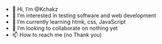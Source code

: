 - 👋 Hi, I’m @Kchakz
- 👀 I’m interested in testing software and web development
- 🌱 I’m currently learning htmk, css, JavaScript
- 💞️ I’m looking to collaborate on nothing yet
- 📫 How to reach me (no Thank you)

<!---
Kchakz/Kchakz is a ✨ special ✨ repository because its `README.md` (this file) appears on your GitHub profile.
You can click the Preview link to take a look at your changes.
--->
